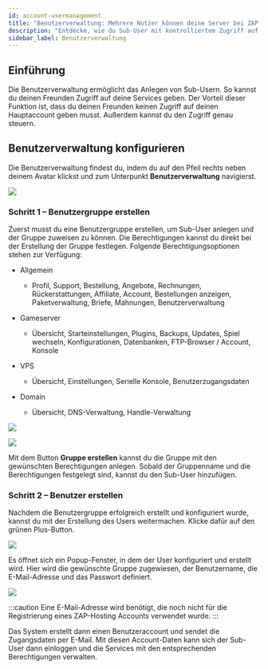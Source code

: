 ```yaml
---
id: account-usermanagement
title: "Benutzerverwaltung: Mehrere Nutzer können deine Server bei ZAP-Hosting verwalten"
description: "Entdecke, wie du Sub-User mit kontrolliertem Zugriff auf deine Services sicher verwaltest – für bessere Zusammenarbeit und mehr Sicherheit → Jetzt mehr erfahren"
sidebar_label: Benutzerverwaltung
---
```




## Einführung

Die Benutzerverwaltung ermöglicht das Anlegen von Sub-Usern. So kannst du deinen Freunden Zugriff auf deine Services geben. Der Vorteil dieser Funktion ist, dass du deinen Freunden keinen Zugriff auf deinen Hauptaccount geben musst. Außerdem kannst du den Zugriff genau steuern.



## Benutzerverwaltung konfigurieren

Die Benutzerverwaltung findest du, indem du auf den Pfeil rechts neben deinem Avatar klickst und zum Unterpunkt **Benutzerverwaltung** navigierst.

![](https://screensaver01.zap-hosting.com/index.php/s/FDznDDKTQFydDTZ/preview)

### Schritt 1 – Benutzergruppe erstellen

Zuerst musst du eine Benutzergruppe erstellen, um Sub-User anlegen und der Gruppe zuweisen zu können. Die Berechtigungen kannst du direkt bei der Erstellung der Gruppe festlegen. Folgende Berechtigungsoptionen stehen zur Verfügung:

- Allgemein

  - Profil, Support, Bestellung, Angebote, Rechnungen, Rückerstattungen, Affiliate, Account, Bestellungen anzeigen, Paketverwaltung, Briefe, Mahnungen, Benutzerverwaltung

- Gameserver

  - Übersicht, Starteinstellungen, Plugins, Backups, Updates, Spiel wechseln, Konfigurationen, Datenbanken, FTP-Browser / Account, Konsole

- VPS

  - Übersicht, Einstellungen, Serielle Konsole, Benutzerzugangsdaten

- Domain

  - Übersicht, DNS-Verwaltung, Handle-Verwaltung

  

![](https://screensaver01.zap-hosting.com/index.php/s/ftmqBwzJRxN7mGy/preview)

![](https://screensaver01.zap-hosting.com/index.php/s/NecYPr3ZqrdpPp5/preview)

  

Mit dem Button **Gruppe erstellen** kannst du die Gruppe mit den gewünschten Berechtigungen anlegen. Sobald der Gruppenname und die Berechtigungen festgelegt sind, kannst du den Sub-User hinzufügen.



### Schritt 2 – Benutzer erstellen

Nachdem die Benutzergruppe erfolgreich erstellt und konfiguriert wurde, kannst du mit der Erstellung des Users weitermachen. Klicke dafür auf den grünen Plus-Button.


![](https://screensaver01.zap-hosting.com/index.php/s/LzG9rRjYb28y5cM/preview)





Es öffnet sich ein Popup-Fenster, in dem der User konfiguriert und erstellt wird. Hier wird die gewünschte Gruppe zugewiesen, der Benutzername, die E-Mail-Adresse und das Passwort definiert.

![](https://screensaver01.zap-hosting.com/index.php/s/XGK2BL6L3WQjWRF/preview)

  

:::caution Eine E-Mail-Adresse wird benötigt, die noch nicht für die Registrierung eines ZAP-Hosting Accounts verwendet wurde.
:::


Das System erstellt dann einen Benutzeraccount und sendet die Zugangsdaten per E-Mail. Mit diesen Account-Daten kann sich der Sub-User dann einloggen und die Services mit den entsprechenden Berechtigungen verwalten. 
